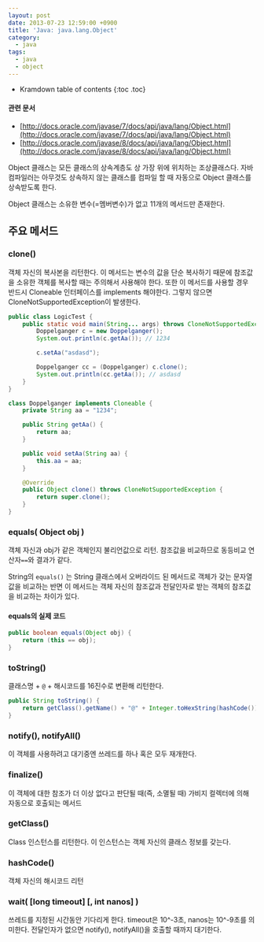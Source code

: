 ```yaml
---
layout: post
date: 2013-07-23 12:59:00 +0900
title: 'Java: java.lang.Object'
category:
  - java
tags:
  - java
  - object
---
```


* Kramdown table of contents
{:toc .toc}

#### 관련 문서
- [http://docs.oracle.com/javase/7/docs/api/java/lang/Object.html](http://docs.oracle.com/javase/7/docs/api/java/lang/Object.html)
- [http://docs.oracle.com/javase/8/docs/api/java/lang/Object.html](http://docs.oracle.com/javase/8/docs/api/java/lang/Object.html)

Object 클래스는 모든 클래스의 상속계층도 상 가장 위에 위치하는 조상클래스다. 자바 컴파일러는 아무것도 상속하지 않는 클래스를 컴파일 할 때 자동으로 Object 클래스를 상속받도록 한다.

Object 클래스는 소유한 변수(=멤버변수)가 없고 11개의 메서드만 존재한다.

## 주요 메서드

### clone()

객체 자신의 복사본을 리턴한다. 이 메서드는 변수의 값을 단순 복사하기 때문에 참조값을 소유한 객체를 복사할 때는 주의해서 사용해야 한다. 또한 이 메서드를 사용할 경우 반드시 Cloneable 인터페이스를 implements 해야한다. 그렇지 않으면 CloneNotSupportedException이 발생한다.

```java
public class LogicTest {
    public static void main(String... args) throws CloneNotSupportedException {
        Doppelganger c = new Doppelganger();
        System.out.println(c.getAa()); // 1234

        c.setAa("asdasd");

        Doppelganger cc = (Doppelganger) c.clone();
        System.out.println(cc.getAa()); // asdasd
    }
}

class Doppelganger implements Cloneable {
    private String aa = "1234";

    public String getAa() {
        return aa;
    }

    public void setAa(String aa) {
        this.aa = aa;
    }

    @Override
    public Object clone() throws CloneNotSupportedException {
        return super.clone();
    }
}
```

### equals( Object obj )

객체 자신과 obj가 같은 객체인지 불리언값으로 리턴. 참조값을 비교하므로 동등비교 연산자`==`와 결과가 같다.

String의 `equals()` 는 String 클래스에서 오버라이드 된 메서드로 객체가 갖는 문자열 값을 비교하는 반면 이 메서드는 객체 자신의 참조값과 전달인자로 받는 객체의 참조값을 비교하는 차이가 있다.

#### equals의 실제 코드

```java
public boolean equals(Object obj) {
    return (this == obj);
}
```

### toString()

클래스명 + `@` + 해시코드를 16진수로 변환해 리턴한다.

```java
public String toString() {
    return getClass().getName() + "@" + Integer.toHexString(hashCode());
}
```

### notify(), notifyAll()

이 객체를 사용하려고 대기중엔 쓰레드를 하나 혹은 모두 재개한다.

### finalize()

이 객체에 대한 참조가 더 이상 없다고 판단될 때(즉, 소멸될 때) 가비지 컬렉터에 의해 자동으로 호출되는 메서드

### getClass()

Class 인스턴스를 리턴한다. 이 인스턴스는 객체 자신의 클래스 정보를 갖는다.

### hashCode()

객체 자신의 해시코드 리턴

### wait( [long timeout] [, int nanos] )

쓰레드를 지정된 시간동안 기다리게 한다. timeout은 10^-3초, nanos는 10^-9초를 의미한다. 전달인자가 없으면 notify(), notifyAll()을 호출할 때까지 대기한다.
